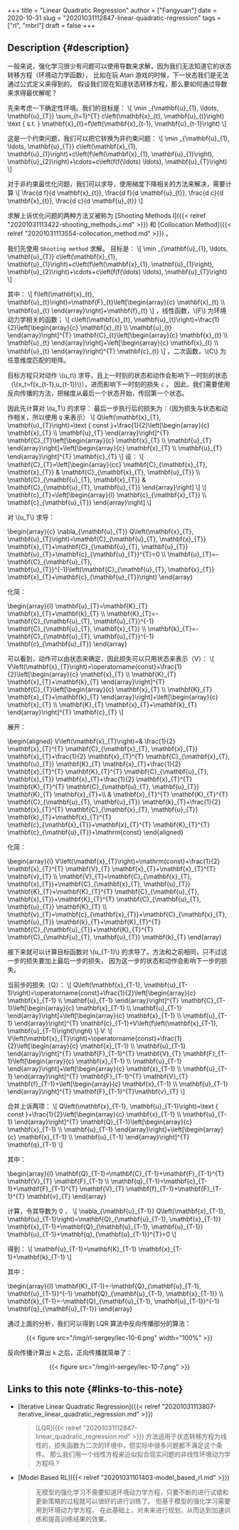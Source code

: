 +++
title = "Linear Quadratic Regression"
author = ["Fangyuan"]
date = 2020-10-31
slug = "20201031112847-linear-quadratic-regression"
tags = ["rl", "mbrl"]
draft = false
+++

## Description {#description}

一般来说，强化学习很少有问题可以使用导数来求解，因为我们无法知道它的状态转移方程（环境动力学函数），
比如在玩 Atari 游戏的时候，下一状态我们是无法通过公式定义来得到的。
假设我们现在知道状态转移方程，那么要如何通过导数来求得最优解呢？

先来考虑一下确定性环境。我们的目标是：
\\[
\min \_{\mathbf{u}\_{1}, \ldots, \mathbf{u}\_{T}} \sum\_{t=1}^{T} c\left(\mathbf{x}\_{t}, \mathbf{u}\_{t}\right) \text { s.t. } \mathbf{x}\_{t}=f\left(\mathbf{x}\_{t-1}, \mathbf{u}\_{t-1}\right)
\\]

这是一个约束问题，我们可以把它转换为非约束问题：
\\[
\min \_{\mathbf{u}\_{1}, \ldots, \mathbf{u}\_{T}} c\left(\mathbf{x}\_{1}, \mathbf{u}\_{1}\right)+c\left(f\left(\mathbf{x}\_{1}, \mathbf{u}\_{1}\right), \mathbf{u}\_{2}\right)+\cdots+c\left(f(f(\ldots) \ldots), \mathbf{u}\_{T}\right)
\\]

对于非约束最优化问题，我们可以求导，使用梯度下降相关的方法来解决，需要计算
\\[
\frac{d f}{d \mathbf{x}\_{t}}, \frac{d f}{d \mathbf{u}\_{t}}, \frac{d c}{d \mathbf{x}\_{t}}, \frac{d c}{d \mathbf{u}\_{t}}
\\]

求解上诉优化问题的两种方法又被称为 [Shooting Methods I]({{< relref "20201031113422-shooting_methods_i.md" >}}) 和 [Collocation Method]({{< relref "20201031113554-collocation_method.md" >}}) 。

我们先使用 `Shooting method` 求解。
目标是：
\\[
\min \_{\mathbf{u}\_{1}, \ldots, \mathbf{u}\_{T}} c\left(\mathbf{x}\_{1}, \mathbf{u}\_{1}\right)+c\left(f\left(\mathbf{x}\_{1}, \mathbf{u}\_{1}\right), \mathbf{u}\_{2}\right)+\cdots+c\left(f(f(\ldots) \ldots), \mathbf{u}\_{T}\right)
\\]

其中：
\\[
f\left(\mathbf{x}\_{t}, \mathbf{u}\_{t}\right)=\mathbf{F}\_{t}\left[\begin{array}{c}
\mathbf{x}\_{t} \\\\
\mathbf{u}\_{t}
\end{array}\right]+\mathbf{f}\_{t}
\\] ，线性函数，\\(F\\) 为环境动力学相关的函数；
\\[
c\left(\mathbf{x}\_{t}, \mathbf{u}\_{t}\right)=\frac{1}{2}\left[\begin{array}{c}
\mathbf{x}\_{t} \\\\
\mathbf{u}\_{t}
\end{array}\right]^{T} \mathbf{C}\_{t}\left[\begin{array}{c}
\mathbf{x}\_{t} \\\\
\mathbf{u}\_{t}
\end{array}\right]+\left[\begin{array}{c}
\mathbf{x}\_{t} \\\\
\mathbf{u}\_{t}
\end{array}\right]^{T} \mathbf{c}\_{t}
\\] ，二次函数，\\(C\\) 为任意维度匹配的矩阵。

目标方程只对动作 \\(u\_t\\) 求导，且上一时刻的状态和动作会影响下一时刻的状态 （\\(x\_t=f(x\_{t-1},u\_{t-1})\\)），进而影响下一时刻的损失 `c` 。
因此，我们需要使用反向传播的方法，把梯度从最后一个状态开始，传回第一个状态。

因此先计算对 \\(u\_T\\) 的求导：
最后一步执行后的损失为：（因为损失与状态和动作相关，所以使用 `Q` 来表示）
\\[
Q\left(\mathbf{x}\_{T}, \mathbf{u}\_{T}\right)=\text { const }+\frac{1}{2}\left[\begin{array}{c}
\mathbf{x}\_{T} \\\\
\mathbf{u}\_{T}
\end{array}\right]^{T} \mathbf{C}\_{T}\left[\begin{array}{c}
\mathbf{x}\_{T} \\\\
\mathbf{u}\_{T}
\end{array}\right]+\left[\begin{array}{c}
\mathbf{x}\_{T} \\\\
\mathbf{u}\_{T}
\end{array}\right]^{T} \mathbf{c}\_{T}
\\]
设：
\\[
\mathbf{C}\_{T}=\left[\begin{array}{cc}
\mathbf{C}\_{\mathbf{x}\_{T}, \mathbf{x}\_{T}} & \mathbf{C}\_{\mathbf{x}\_{T}, \mathbf{u}\_{T}} \\\\
\mathbf{C}\_{\mathbf{u}\_{T}, \mathbf{x}\_{T}} & \mathbf{C}\_{\mathbf{u}\_{T}, \mathbf{u}\_{T}}
\end{array}\right]
\\]
\\[
\mathbf{c}\_{T}=\left[\begin{array}{l}
\mathbf{c}\_{\mathbf{x}\_{T}} \\\\
\mathbf{c}\_{\mathbf{u}\_{T}}
\end{array}\right]
\\]

对 \\(u\_T\\) 求导：

\begin{array}{c}
\nabla\_{\mathbf{u}\_{T}} Q\left(\mathbf{x}\_{T}, \mathbf{u}\_{T}\right)=\mathbf{C}\_{\mathbf{u}\_{T}, \mathbf{x}\_{T}} \mathbf{x}\_{T}+\mathbf{C}\_{\mathbf{u}\_{T}, \mathbf{u}\_{T}} \mathbf{u}\_{T}+\mathbf{c}\_{\mathbf{u}\_{T}}^{T}=0 \\\\
\mathbf{u}\_{T}=-\mathbf{C}\_{\mathbf{u}\_{T}, \mathbf{u}\_{T}}^{-1}\left(\mathbf{C}\_{\mathbf{u}\_{T}, \mathbf{x}\_{T}} \mathbf{x}\_{T}+\mathbf{c}\_{\mathbf{u}\_{T}}\right)
\end{array}

化简：

\begin{array}{l}
\mathbf{u}\_{T}=\mathbf{K}\_{T} \mathbf{x}\_{T}+\mathbf{k}\_{T} \\\\
\mathbf{K}\_{T}=-\mathbf{C}\_{\mathbf{u}\_{T}, \mathbf{u}\_{T}}^{-1} \mathbf{C}\_{\mathbf{u}\_{T}, \mathbf{x}\_{T}} \\\\
\mathbf{k}\_{T}=-\mathbf{C}\_{\mathbf{u}\_{T}, \mathbf{u}\_{T}}^{-1} \mathbf{c}\_{\mathbf{u}\_{T}}
\end{array}

可以看到，动作可以由状态来确定，因此损失可以只用状态来表示（V）：
\\[
V\left(\mathbf{x}\_{T}\right)=\operatorname{const}+\frac{1}{2}\left[\begin{array}{c}
\mathbf{x}\_{T} \\\\
\mathbf{K}\_{T} \mathbf{x}\_{T}+\mathbf{k}\_{T}
\end{array}\right]^{T} \mathbf{C}\_{T}\left[\begin{array}{c}
\mathbf{x}\_{T} \\\\
\mathbf{K}\_{T} \mathbf{x}\_{T}+\mathbf{k}\_{T}
\end{array}\right]+\left[\begin{array}{c}
\mathbf{x}\_{T} \\\\
\mathbf{K}\_{T} \mathbf{x}\_{T}+\mathbf{k}\_{T}
\end{array}\right]^{T} \mathbf{c}\_{T}
\\]

展开：

\begin{aligned}
V\left(\mathbf{x}\_{T}\right)=& \frac{1}{2} \mathbf{x}\_{T}^{T} \mathbf{C}\_{\mathbf{x}\_{T}, \mathbf{x}\_{T}} \mathbf{x}\_{T}+\frac{1}{2} \mathbf{x}\_{T}^{T} \mathbf{C}\_{\mathbf{x}\_{T}, \mathbf{u}\_{T}} \mathbf{K}\_{T} \mathbf{x}\_{T}+\frac{1}{2} \mathbf{x}\_{T}^{T} \mathbf{K}\_{T}^{T} \mathbf{C}\_{\mathbf{u}\_{T}, \mathbf{x}\_{T}} \mathbf{x}\_{T}+\frac{1}{2} \mathbf{x}\_{T}^{T} \mathbf{K}\_{T}^{T} \mathbf{C}\_{\mathbf{u}\_{T}, \mathbf{u}\_{T}} \mathbf{K}\_{T} \mathbf{x}\_{T}+\\\\
& \mathbf{x}\_{T}^{T} \mathbf{K}\_{T}^{T} \mathbf{C}\_{\mathbf{u}\_{T}, \mathbf{u}\_{T}} \mathbf{k}\_{T}+\frac{1}{2} \mathbf{x}\_{T}^{T} \mathbf{C}\_{\mathbf{x}\_{T}, \mathbf{u}\_{T}} \mathbf{k}\_{T}+\mathbf{x}\_{T}^{T} \mathbf{c}\_{\mathbf{x}\_{T}}+\mathbf{x}\_{T}^{T} \mathbf{K}\_{T}^{T} \mathbf{c}\_{\mathbf{u}\_{T}}+\mathrm{const}
\end{aligned}

化简：

\begin{array}{l}
V\left(\mathbf{x}\_{T}\right)=\mathrm{const}+\frac{1}{2} \mathbf{x}\_{T}^{T} \mathbf{V}\_{T} \mathbf{x}\_{T}+\mathbf{x}\_{T}^{T} \mathbf{v}\_{T} \\\\
\mathbf{V}\_{T}=\mathbf{C}\_{\mathbf{x}\_{T}, \mathbf{x}\_{T}}+\mathbf{C}\_{\mathbf{x}\_{T}, \mathbf{u}\_{T}} \mathbf{K}\_{T}+\mathbf{K}\_{T}^{T} \mathbf{C}\_{\mathbf{u}\_{T}, \mathbf{x}\_{T}}+\mathbf{K}\_{T}^{T} \mathbf{C}\_{\mathbf{u}\_{T}, \mathbf{u}\_{T}} \mathbf{K}\_{T} \\\\
\mathbf{v}\_{T}=\mathbf{c}\_{\mathbf{x}\_{T}}+\mathbf{C}\_{\mathbf{x}\_{T}, \mathbf{u}\_{T}} \mathbf{k}\_{T}+\mathbf{K}\_{T}^{T} \mathbf{C}\_{\mathbf{u}\_{T}}+\mathbf{K}\_{T}^{T} \mathbf{C}\_{\mathbf{u}\_{T}, \mathbf{u}\_{T}} \mathbf{k}\_{T}
\end{array}

接下来就可以计算目标函数对 \\(u\_{T-1}\\) 的求导了。方法和之前相同，只不过这一步的损失要加上最后一步的损失，
因为这一步的状态和动作会影响下一步的损失。

当前步的损失（Q）：
\\[
Q\left(\mathbf{x}\_{T-1}, \mathbf{u}\_{T-1}\right)=\operatorname{const}+\frac{1}{2}\left[\begin{array}{c}
\mathbf{x}\_{T-1} \\\\
\mathbf{u}\_{T-1}
\end{array}\right]^{T} \mathbf{C}\_{T-1}\left[\begin{array}{c}
\mathbf{x}\_{T-1} \\\\
\mathbf{u}\_{T-1}
\end{array}\right]+\left[\begin{array}{c}
\mathbf{x}\_{T-1} \\\\
\mathbf{u}\_{T-1}
\end{array}\right]^{T} \mathbf{c}\_{T-1}+V\left(f\left(\mathbf{x}\_{T-1}, \mathbf{u}\_{T-1}\right)\right)
\\]
V:
\\[
V\left(\mathbf{x}\_{T}\right)=\operatorname{const}+\frac{1}{2}\left[\begin{array}{c}
\mathbf{x}\_{T-1} \\\\
\mathbf{u}\_{T-1}
\end{array}\right]^{T} \mathbf{F}\_{T-1}^{T} \mathbf{V}\_{T} \mathbf{F}\_{T-1}\left[\begin{array}{c}
\mathbf{x}\_{T-1} \\\\
\mathbf{u}\_{T-1}
\end{array}\right]+\left[\begin{array}{c}
\mathbf{x}\_{T-1} \\\\
\mathbf{u}\_{T-1}
\end{array}\right]^{T} \mathbf{F}\_{T-1}^{T} \mathbf{V}\_{T} \mathbf{f}\_{T-1}+\left[\begin{array}{c}
\mathbf{x}\_{T-1} \\\\
\mathbf{u}\_{T-1}
\end{array}\right]^{T} \mathbf{F}\_{T-1}^{T}\mathbf{v}\_{T}
\\]

合并上诉两项：
\\[
Q\left(\mathbf{x}\_{T-1}, \mathbf{u}\_{T-1}\right)=\text { const }+\frac{1}{2}\left[\begin{array}{c}
\mathbf{x}\_{T-1} \\\\
\mathbf{u}\_{T-1}
\end{array}\right]^{T} \mathbf{Q}\_{T-1}\left[\begin{array}{c}
\mathbf{x}\_{T-1} \\\\
\mathbf{u}\_{T-1}
\end{array}\right]+\left[\begin{array}{c}
\mathbf{x}\_{T-1} \\\\
\mathbf{u}\_{T-1}
\end{array}\right]^{T} \mathbf{q}\_{T-1}
\\]

其中：

\begin{array}{l}
\mathbf{Q}\_{T-1}=\mathbf{C}\_{T-1}+\mathbf{F}\_{T-1}^{T} \mathbf{V}\_{T} \mathbf{F}\_{T-1} \\\\
\mathbf{q}\_{T-1}=\mathbf{c}\_{T-1}+\mathbf{F}\_{T-1}^{T} \mathbf{V}\_{T} \mathbf{f}\_{T-1}+\mathbf{F}\_{T-1}^{T} \mathbf{v}\_{T}
\end{array}

计算，令其导数为 0 ，
\\[
\nabla\_{\mathbf{u}\_{T-1}} Q\left(\mathbf{x}\_{T-1}, \mathbf{u}\_{T-1}\right)=\mathbf{Q}\_{\mathbf{u}\_{T-1}, \mathbf{x}\_{T-1}} \mathbf{x}\_{T-1}+\mathbf{Q}\_{\mathbf{u}\_{T-1}, \mathbf{u}\_{T-1}} \mathbf{u}\_{T-1}+\mathbf{q}\_{\mathbf{u}\_{T-1}}^{T}=0
\\]

得到：
\\[
\mathbf{u}\_{T-1}=\mathbf{K}\_{T-1} \mathbf{x}\_{T-1}+\mathbf{k}\_{T-1}
\\]

其中：

\begin{array}{l}
\mathbf{K}\_{T-1}=-\mathbf{Q}\_{\mathbf{u}\_{T-1}, \mathbf{u}\_{T-1}}^{-1} \mathbf{Q}\_{\mathbf{u}\_{T-1}, \mathbf{x}\_{T-1}} \\\\
\mathbf{k}\_{T-1}=-\mathbf{Q}\_{\mathbf{u}\_{T-1}, \mathbf{u}\_{T-1}}^{-1} \mathbf{q}\_{\mathbf{u}\_{T-1}}
\end{array}

通过上面的分析，我们可以得到 LQR 算法中反向传播部分的算法：

<style>.org-center { margin-left: auto; margin-right: auto; text-align: center; }</style>

<div class="org-center">

{{< figure src="/img/rl-sergey/lec-10-6.png" width="100%" >}}

</div>

反向传播计算出 `k` 之后，正向传播就简单了：

<style>.org-center { margin-left: auto; margin-right: auto; text-align: center; }</style>

<div class="org-center">

{{< figure src="/img/rl-sergey/lec-10-7.png" >}}

</div>


## Links to this note {#links-to-this-note}

-   [Iterative Linear Quadratic Regression]({{< relref "20201031113807-iterative_linear_quadratic_regression.md" >}})

    >   [LQR]({{< relref "20201031112847-linear_quadratic_regression.md" >}}) 方法适用于状态转移方程为线性的，损失函数为二次的环境中，但实际中很多问题都不满足这个条件。
    > 那么我们用一个线性方程来近似拟合现实问题的非线性环境动力学方程吗？
-   [Model Based RL]({{< relref "20201031101403-model_based_rl.md" >}})

    >   无模型的强化学习不需要知道环境动力学方程，只要不断的进行试错和更新策略的过程就可以很好的进行训练了。
    > 但基于模型的强化学习需要用到环境动力学方程，
    > 在此基础上，对未来进行规划，从而达到加速训练和提高训练结果的效果。
